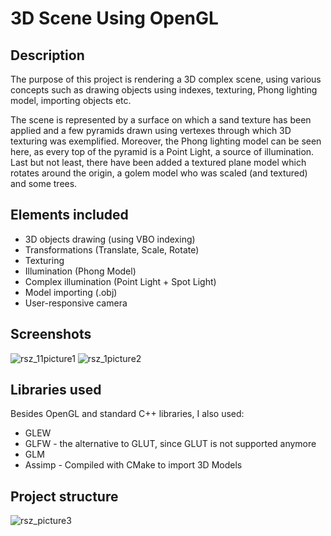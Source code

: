 # 3D Scene Using OpenGL

## Description

The purpose of this project is rendering a 3D complex scene, using various concepts such as drawing objects using indexes, texturing, Phong lighting model, importing objects etc. 

The scene is represented by a surface on which a sand texture has been applied and a few pyramids drawn using vertexes through which 3D texturing was exemplified. Moreover, the Phong lighting model can be seen here, as every top of the pyramid is a Point Light, a source of illumination. Last but not least, there have been added a textured plane model which rotates around the origin, a golem model who was scaled (and textured) and some trees.

## Elements included

* 3D objects drawing (using VBO indexing)
* Transformations (Translate, Scale, Rotate)
* Texturing
* Illumination (Phong Model)
* Complex illumination (Point Light + Spot Light)
* Model importing (.obj)
* User-responsive camera

## Screenshots

![rsz_11picture1](https://user-images.githubusercontent.com/18242948/192778844-9ff623ac-e152-4c9c-a57a-31e97f8a3545.png)
![rsz_1picture2](https://user-images.githubusercontent.com/18242948/192778971-24ab1ac9-de57-4c36-9792-d1cd79fb907c.png)

## Libraries used

Besides OpenGL and standard C++ libraries, I also used:

* GLEW
* GLFW - the alternative to GLUT, since GLUT is not supported anymore
* GLM
* Assimp - Compiled with CMake to import 3D Models

## Project structure

![rsz_picture3](https://user-images.githubusercontent.com/18242948/192784380-8009a1aa-de28-44b8-b6ce-d9e77bef65f1.png)
